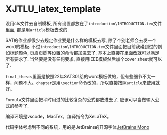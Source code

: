 # XJTLU_latex_template

没用cls文件去自制模板, 所有设置都放在了`introduction\INTRODUCTION.tex`文件里面, 都是用`article`模板去改的.

SAT的作业都很少去规定作业要是什么样的模板去写, 除了个别老师会去发一个word的模板. 不过`introduction\INTRODUCTION.tex`文件里面把目前我碰到过的例如标题颜色, 页眉页脚等设置的命令都加进去了. 基本上直接在里面改就可以满足所有要求了. 当然要是没有任何要求, 直接用IEEE模板然后加个cover sheet就可以了.

`final_thesis`里面是按照22年SAT301给的word模板做的，但有些细节不太一样，问题不大。`chapter`是用`\section`命令改的，所以直接按照`article`来使用就好。

`Formula`文件里面把平时用过的比较复杂的公式都放进去了, 应该可以当做输入公式的参考了.

编译环境是vscode，MacTex，编译指令为XeLaTeX。

代码字体考虑到不同的系统，用的是JetBrains的开源字体[JetBrains Mono](https://www.jetbrains.com/lp/mono/)
